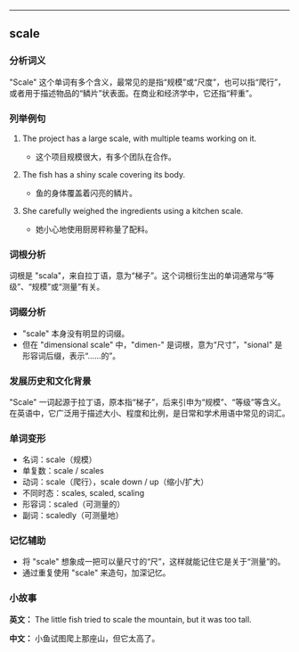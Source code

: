 
---------------
## scale
### 分析词义
"Scale" 这个单词有多个含义，最常见的是指“规模”或“尺度”，也可以指“爬行”，或者用于描述物品的“鳞片”状表面。在商业和经济学中，它还指“秤重”。

### 列举例句
1. The project has a large scale, with multiple teams working on it.
   - 这个项目规模很大，有多个团队在合作。

2. The fish has a shiny scale covering its body.
   - 鱼的身体覆盖着闪亮的鳞片。

3. She carefully weighed the ingredients using a kitchen scale.
   - 她小心地使用厨房秤称量了配料。

### 词根分析
词根是 "scala"，来自拉丁语，意为“梯子”。这个词根衍生出的单词通常与“等级”、“规模”或“测量”有关。

### 词缀分析
- "scale" 本身没有明显的词缀。
- 但在 "dimensional scale" 中，"dimen-" 是词根，意为“尺寸”，"sional" 是形容词后缀，表示“……的”。

### 发展历史和文化背景
"Scale" 一词起源于拉丁语，原本指“梯子”，后来引申为“规模”、“等级”等含义。在英语中，它广泛用于描述大小、程度和比例，是日常和学术用语中常见的词汇。

### 单词变形
- 名词：scale（规模）
- 单复数：scale / scales
- 动词：scale（爬行），scale down / up（缩小/扩大）
- 不同时态：scales, scaled, scaling
- 形容词：scaled（可测量的）
- 副词：scaledly（可测量地）

### 记忆辅助
- 将 "scale" 想象成一把可以量尺寸的“尺”，这样就能记住它是关于“测量”的。
- 通过重复使用 "scale" 来造句，加深记忆。

### 小故事
**英文：**
The little fish tried to scale the mountain, but it was too tall.

**中文：**
小鱼试图爬上那座山，但它太高了。

